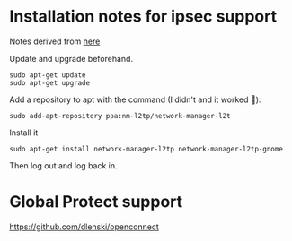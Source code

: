 # Installation notes for ipsec support
Notes derived from [here](https://www.techrepublic.com/article/how-to-add-the-l2tp-vpn-option-to-network-manager-in-linux/)

Update and upgrade beforehand.
```shell
sudo apt-get update
sudo apt-get upgrade
```

Add a repository to apt with the command (I didn't and it worked :shrug:):
```shell
sudo add-apt-repository ppa:nm-l2tp/network-manager-l2t
```

Install it
```shell
sudo apt-get install network-manager-l2tp network-manager-l2tp-gnome
```

Then log out and log back in.


# Global Protect support
https://github.com/dlenski/openconnect
